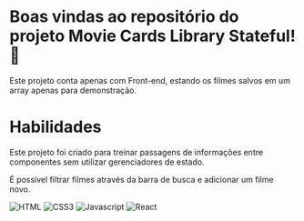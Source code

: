 # Boas vindas ao repositório do projeto Movie Cards Library Stateful! :movie_camera:

Este projeto conta apenas com Front-end, estando os filmes salvos em um array apenas para demonstração.

# Habilidades

Este projeto foi criado para treinar passagens de informações entre componentes sem utilizar gerenciadores de estado.

É possível filtrar filmes através da barra de busca e adicionar um filme novo.

![HTML](https://img.shields.io/badge/HTML5-E34F26?style=for-the-badge&logo=html5&logoColor=white) ![CSS3](https://img.shields.io/badge/CSS3-1572B6?style=for-the-badge&logo=css3&logoColor=white) ![Javascript](https://img.shields.io/badge/JavaScript-323330?style=for-the-badge&logo=javascript&logoColor=F7DF1E) ![React](https://img.shields.io/badge/React-20232A?style=for-the-badge&logo=react&logoColor=61DAFB)
